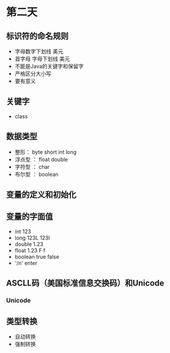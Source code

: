 # 第二天
## 标识符的命名规则
- 字母数字下划线 美元
- 首字母 字母下划线 美元
-  不能是Java的关键字和保留字
- 严格区分大小写
- 要有意义 
## 关键字
- class

## 数据类型
- 整形： byte short int long
- 浮点型 ： float double
- 字符型 ： char 
- 布尔型 ： boolean 

## 变量的定义和初始化
## 变量的字面值
- int 123
- long 123L 123l
- double 1.23
- float 1.23 F f 
- boolean true false 
- '/n' enter 

## ASCLL码（美国标准信息交换码）和Unicode
### Unicode 


## 类型转换
- 自动转换
- 强制转换






